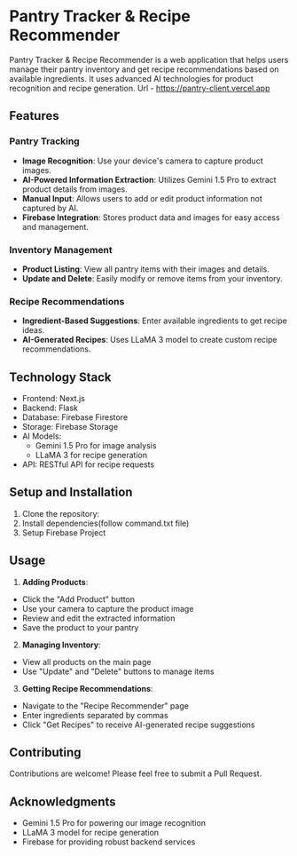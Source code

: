 # Pantry Tracker & Recipe Recommender

Pantry Tracker & Recipe Recommender is a web application that helps users manage their pantry inventory and get recipe recommendations based on available ingredients. It uses advanced AI technologies for product recognition and recipe generation.
Url - https://pantry-client.vercel.app
## Features

### Pantry Tracking
- **Image Recognition**: Use your device's camera to capture product images.
- **AI-Powered Information Extraction**: Utilizes Gemini 1.5 Pro to extract product details from images.
- **Manual Input**: Allows users to add or edit product information not captured by AI.
- **Firebase Integration**: Stores product data and images for easy access and management.

### Inventory Management
- **Product Listing**: View all pantry items with their images and details.
- **Update and Delete**: Easily modify or remove items from your inventory.

### Recipe Recommendations
- **Ingredient-Based Suggestions**: Enter available ingredients to get recipe ideas.
- **AI-Generated Recipes**: Uses LLaMA 3 model to create custom recipe recommendations.

## Technology Stack

- Frontend: Next.js
- Backend: Flask
- Database: Firebase Firestore
- Storage: Firebase Storage
- AI Models:
  - Gemini 1.5 Pro for image analysis
  - LLaMA 3 for recipe generation
- API: RESTful API for recipe requests

## Setup and Installation

1. Clone the repository:
2. Install dependencies(follow command.txt file)
3. Setup Firebase Project



## Usage

1. **Adding Products**:
- Click the "Add Product" button
- Use your camera to capture the product image
- Review and edit the extracted information
- Save the product to your pantry

2. **Managing Inventory**:
- View all products on the main page
- Use "Update" and "Delete" buttons to manage items

3. **Getting Recipe Recommendations**:
- Navigate to the "Recipe Recommender" page
- Enter ingredients separated by commas
- Click "Get Recipes" to receive AI-generated recipe suggestions

## Contributing

Contributions are welcome! Please feel free to submit a Pull Request.

## Acknowledgments

- Gemini 1.5 Pro for powering our image recognition
- LLaMA 3 model for recipe generation
- Firebase for providing robust backend services
